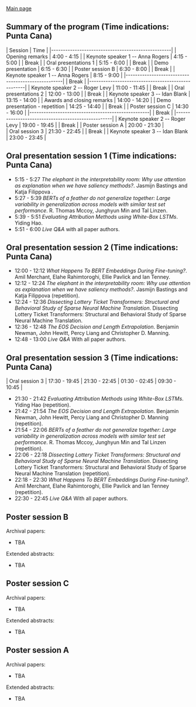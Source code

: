 
[Main page](index.md)

Summary of the program (Time indications: Punta Cana)
----------------------

| Session                           | Time          |
|---------------------------------------------------|
| Opening remarks                   | 4:00 - 4:15   |
| Keynote speaker 1 -- Anna Rogers  | 4:15 - 5:00   |
| Break                                             |
| Oral presentations 1              | 5:15 - 6:00   |
| Break                                             |
| Demo presentation                 | 6:15 - 6:30   |
| Poster session B                  | 6:30 - 8:00   |
| Break                                             |
| Keynote speaker 1 -- Anna Rogers  | 8:15 - 9:00   |
|---------------------------------------------------|
| Break                                             |
|---------------------------------------------------|
| Keynote speaker 2 -- Roger Levy   | 11:00 - 11:45 |
| Break                                             |
| Oral presentations 2              | 12:00 - 13:00 |
| Break                                             |
| Keynote speaker 3 -- Idan Blank   | 13:15 - 14:00 |
| Awards and closing remarks        | 14:00 - 14:20 |
| Demo presentation - repetition    | 14:25 - 14:40 |
| Break                                             |
| Poster session C                  | 14:30 - 16:00 |
|---------------------------------------------------|
| Break                                             |
|---------------------------------------------------|
| Keynote speaker 2 -- Roger Levy   | 19:00 - 19:45 |
| Break                                             |
| Poster session A                  | 20:00 - 21:30 |            
| Oral session 3                    | 21:30 - 22:45 |
| Break                                             |
| Keynote speaker 3 -- Idan Blank   | 23:00 - 23:45 |


Oral presentation session 1 (Time indications: Punta Cana)
---------------------------
- 5:15 - 5:27 _The elephant in the interpretability room: Why use attention as explanation when we have saliency methods?_. Jasmijn Bastings and Katja Filippova .
- 5:27 - 5:39 _BERTs of a feather do not generalize together: Large variability in generalization across models with similar test set performance_. R. Thomas Mccoy, Junghyun Min and Tal Linzen.
- 5:39 - 5:51 _Evaluating Attribution Methods using White-Box LSTMs_. Yiding Hao.
- 5:51 - 6:00 _Live Q&A_ with all paper authors.

Oral presentation session 2 (Time indications: Punta Cana)
---------------------------

- 12:00 - 12:12 _What Happens To BERT Embeddings During Fine-tuning?_. Amil Merchant, Elahe Rahimtoroghi, Ellie Pavlick and Ian Tenney.
- 12:12 - 12:24 _The elephant in the interpretability room: Why use attention as explanation when we have saliency methods?_. Jasmijn Bastings and Katja Filippova  (repetition).
- 12:24 - 12:36 _Dissecting Lottery Ticket Transformers: Structural and Behavioral Study of Sparse Neural Machine Translation_. Dissecting Lottery Ticket Transformers: Structural and Behavioral Study of Sparse Neural Machine Translation.
- 12:36 - 12:48 _The EOS Decision and Length Extrapolation_. Benjamin Newman, John Hewitt, Percy Liang and Christopher D. Manning.
- 12:48 - 13:00 _Live Q&A_ With all paper authors.

Oral presentation session 3 (Time indications: Punta Cana)
---------------------------
| Oral session 3                    | 17:30 - 19:45 | 21:30 - 22:45 | 01:30 - 02:45 | 09:30 - 10:45    |

- 21:30 - 21:42 _Evaluating Attribution Methods using White-Box LSTMs_. Yiding Hao (repetition).
- 21:42 - 21:54 _The EOS Decision and Length Extrapolation_. Benjamin Newman, John Hewitt, Percy Liang and Christopher D. Manning (repetition).
- 21:54 - 22:06 _BERTs of a feather do not generalize together: Large variability in generalization across models with similar test set performance_. R. Thomas Mccoy, Junghyun Min and Tal Linzen (repetition).
- 22:06 - 22:18 _Dissecting Lottery Ticket Transformers: Structural and Behavioral Study of Sparse Neural Machine Translation_. Dissecting Lottery Ticket Transformers: Structural and Behavioral Study of Sparse Neural Machine Translation (repetition).
- 22:18 - 22:30  _What Happens To BERT Embeddings During Fine-tuning?_. Amil Merchant, Elahe Rahimtoroghi, Ellie Pavlick and Ian Tenney (repetition).
- 22:30 - 22:45 _Live Q&A_ With all paper authors.

Poster session B
----------------
Archival papers:
- TBA

Extended abstracts:
- TBA

Poster session C
----------------
Archival papers:
- TBA

Extended abstracts:
- TBA

Poster session A
----------------
Archival papers:
- TBA

Extended abstracts:
- TBA





